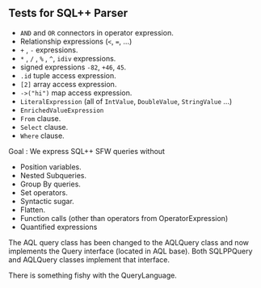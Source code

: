 ## Tests for SQL++ Parser

 - `AND` and `OR` connectors in operator expression.
 - Relationship expressions (`<`, `=`, ...) 
 - `+` , `-` expressions.
 - `*` , `/` , `%` , `^`, `idiv` expressions.
 - signed expressions `-82`, `+46`, `45`.
 - `.id` tuple access expression.
 - `[2]` array access expression.
 - `->("hi")` map access expression.
 - `LiteralExpression` (all of `IntValue`, `DoubleValue`, `StringValue` ...)
 - `EnrichedValueExpression`
 - `From` clause.
 - `Select` clause.
 - `Where` clause.
 
 
Goal : We express SQL++ SFW queries without

 - Position variables.
 - Nested Subqueries.
 - Group By queries.
 - Set operators.
 - Syntactic sugar.
 - Flatten.
 - Function calls (other than operators from OperatorExpression)
 - Quantified expressions
  
  
 The AQL query class has been changed to the AQLQuery class and now implements the Query interface (located in AQL base). Both SQLPPQuery and AQLQuery classes implement that interface.
 
 There is something fishy with the QueryLanguage.